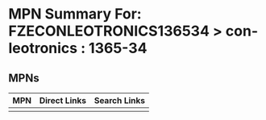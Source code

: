 



# MPN Summary For: FZECONLEOTRONICS136534 > con-leotronics : 1365-34

## MPNs
  

|MPN|Direct Links|Search Links|
| :--- | :--- | :--- |
||||
